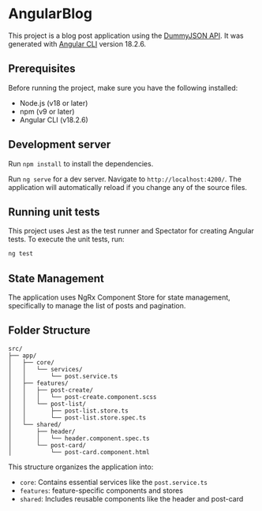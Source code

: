 # AngularBlog

This project is a blog post application using the [DummyJSON API](https://dummyjson.com/). It was generated with [Angular CLI](https://github.com/angular/angular-cli) version 18.2.6.

## Prerequisites

Before running the project, make sure you have the following installed:

- Node.js (v18 or later)
- npm (v9 or later)
- Angular CLI (v18.2.6)

## Development server

Run `npm install` to install the dependencies.

Run `ng serve` for a dev server. Navigate to `http://localhost:4200/`. The application will automatically reload if you change any of the source files.

## Running unit tests

This project uses Jest as the test runner and Spectator for creating Angular tests. To execute the unit tests, run:

```bash
ng test
```

## State Management

The application uses NgRx Component Store for state management, specifically to manage the list of posts and pagination.

## Folder Structure

```
src/
├── app/
│   ├── core/
│   │   └── services/
│   │       └── post.service.ts
│   ├── features/
│   │   ├── post-create/
│   │   │   └── post-create.component.scss
│   │   └── post-list/
│   │       ├── post-list.store.ts
│   │       └── post-list.store.spec.ts
│   └── shared/
│       ├── header/
│       │   └── header.component.spec.ts
│       └── post-card/
│           └── post-card.component.html
```

This structure organizes the application into:

- `core`: Contains essential services like the `post.service.ts`
- `features`: feature-specific components and stores
- `shared`: Includes reusable components like the header and post-card
